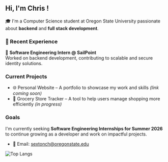 ## Hi, I'm Chris !

🎓 I'm a Computer Science student at Oregon State University passionate about **backend** and **full stack development**.

### 💼 Recent Experience

🔧 **Software Engineering Intern @ SailPoint**  
Worked on backend development, contributing to scalable and secure identity solutions.

### Current Projects

- 🌐 Personal Website – A portfolio to showcase my work and skills *(link coming soon)*
- 🛒 Grocery Store Tracker – A tool to help users manage shopping more efficiently *(in progress)*

### Goals

I'm currently seeking **Software Engineering Internships for Summer 2026** to continue growing as a developer and work on impactful projects.

- 📧 Email: sextonch@oregonstate.edu

![Top Langs](https://github-readme-stats.vercel.app/api/top-langs/?username=chrisbuildit21&layout=compact&theme=radical)  


<!--
**chrisbuild124/chrisbuild124** is a ✨ _special_ ✨ repository because its `README.md` (this file) appears on your GitHub profile.

Here are some ideas to get you started:

- 🔭 I’m currently working on ...
- 🌱 I’m currently learning ...
- 👯 I’m looking to collaborate on ...
- 🤔 I’m looking for help with ...
- 💬 Ask me about ...
- 📫 How to reach me: ...
- 😄 Pronouns: ...
- ⚡ Fun fact: ...
-->
